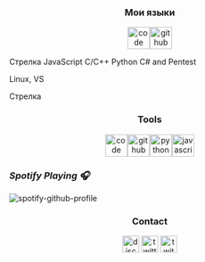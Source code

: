 <h3 align="center">Мои языки</h3>
<p align="center"><img src="[https://pixabay.com/pt/gifs/brasil-bandeira-aceno-golpe-pano-267](https://cdn.discordapp.com/attachments/1078594674635313172/1079972444649029632/18-24-53-297_512.gif)" title="Brasil" alt="code" width="40" height="40"/><img src="https://gifs.eco.br/imagens-e-gifs-da-bandeira-dos-estados-unidos" title="Eua" alt="github" width="40" height="40"/>

Стрелка JavaScript C/C++ Python C# and Pentest

Linux, VS

Стрелка

<h3 align="center">Tools</h3>
<p align="center"><img src="https://simpleicons.org/icons/visualstudiocode.svg" title="Visual Studio Code" alt="code" width="40" height="40"/><img src="https://simpleicons.org/icons/github.svg" title="GitHub" alt="github" width="40" height="40"/><img src="https://simpleicons.org/icons/python.svg" title="Python" alt="python" width="40" height="40"/><img src="https://simpleicons.org/icons/javascript.svg" title="JavaScript" alt="javascript" width="40" height="40"/></p>


### *Spotify Playing :headphones:*

![spotify-github-profile](/img/novatorem.svg)

<h3 align="center">Contact</h3>
<p align="center">
<a href="/" target="blank"><img align="center" src="https://simpleicons.org/icons/discord.svg" alt="discord" height="30" width="30"/></a>
<a href="https://twitter.com/usersq3lq7eo7g" target="blank"><img align="center" src="https://simpleicons.org/icons/twitter.svg" alt="twitter" height="30" width="30"/></a>
<a href="https://twitch.tv/usersq3lq7eo7g" target="blank"><img align="center" src="https://simpleicons.org/icons/twitch.svg" alt="twitch" height="30" width="30"/></a>
</p>


